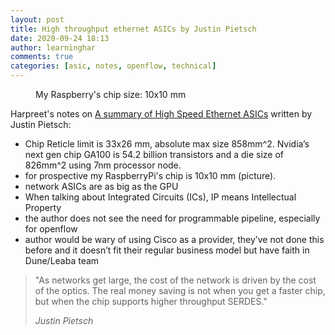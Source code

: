 ```yaml
---
layout: post
title: High throughput ethernet ASICs by Justin Pietsch
date: 2020-09-24 18:13
author: learninghar
comments: true
categories: [asic, notes, openflow, technical]
---
```

<!-- wp:image {"id":256,"sizeSlug":"large"} -->
<figure class="wp-block-image size-large"><img src="https://geek5blog.files.wordpress.com/2020/09/soc-size.jpg?w=640" alt="" class="wp-image-256" /><figcaption>My Raspberry's chip size: 10x10 mm</figcaption></figure>
<!-- /wp:image -->

<!-- wp:paragraph -->
<p>Harpreet's notes on <a rel="noreferrer noopener" href="https://elegantnetwork.github.io/posts/A-Summary-of-Network-ASICs/" target="_blank">A summary of High Speed Ethernet ASICs</a> written by Justin Pietsch:</p>
<!-- /wp:paragraph -->

<!-- wp:list -->
<ul><li>Chip Reticle limit is 33x26 mm, absolute max size 858mm^2. Nvidia’s next gen chip GA100 is 54.2 billion transistors and a die size of 826mm^2 using 7nm processor node.</li><li>for prospective my RaspberryPi's chip is 10x10 mm (picture).</li><li>network ASICs are as big as the GPU</li><li>When talking about Integrated Circuits (ICs), IP means Intellectual Property</li><li>the author does not see the need for programmable pipeline, especially for openflow</li><li>author would be wary of using Cisco as a provider, they’ve not done this before and it doesn’t fit their regular business model but have faith in Dune/Leaba team</li></ul>
<!-- /wp:list -->

<!-- wp:quote -->
<blockquote class="wp-block-quote"><p>"As networks get large, the cost of the network is driven by the cost of the optics. The real money saving is not when you get a faster chip, but when the chip supports higher throughput SERDES."</p><cite>Justin Pietsch</cite></blockquote>
<!-- /wp:quote -->

<!-- wp:paragraph -->
<p></p>
<!-- /wp:paragraph -->
